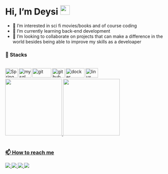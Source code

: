 
#  Hi, I’m Deysi <img src="https://media.giphy.com/media/hvRJCLFzcasrR4ia7z/giphy.gif" width="30px">
- 👀 I’m interested in sci fi movies/books and of course coding
- 🌱 I’m currently learning back-end development
- 💞️ I’m looking to collaborate on projects that can make a difference in the world besides being able to improve my skills as a develoaper <br>

 ### 💼 Stacks
<br>
<img align="left" alt="Spring" height="30" width="40" src="https://cdn.jsdelivr.net/gh/devicons/devicon/icons/spring/spring-original-wordmark.svg" />
<img align="left" alt="mysql" height="30" width="40" src="https://cdn.jsdelivr.net/gh/devicons/devicon/icons/mysql/mysql-original-wordmark.svg" /> 
<img align="left" alt="git" height="30" width="60" src="https://cdn.jsdelivr.net/gh/devicons/devicon/icons/git/git-original-wordmark.svg" /> 
<img align="left" alt="github" height="30" width="40" src="https://cdn.jsdelivr.net/gh/devicons/devicon/icons/github/github-original.svg" /> 
<img align="left" alt="docker" height="30" width="60" src="https://cdn.jsdelivr.net/gh/devicons/devicon/icons/docker/docker-plain-wordmark.svg" /> 
<img align="left" alt="linux" height="30" width="40" src="https://cdn.jsdelivr.net/gh/devicons/devicon/icons/linux/linux-original.svg" /> 

<br>
<br>
<div>

 <a href="https://github.com/DeysiLopes">
 <img height="180em" src="https://github-readme-stats.vercel.app/api?username=DeysiLopes&show_icons=true&theme=dracula&include_all_commits=true&count_private=true"/>
 <img height="180em" src="https://github-readme-stats.vercel.app/api/top-langs/?username=DeysiLopes&layout=compact&langs_count=7&theme=dracula"/>

</div> <br>


### 📫 How to reach me 
<div>
<a href="https://www.linkedin.com/in/deysilopes21" alt="linkedin" target="_blank">

<img src="https://img.shields.io/badge/LinkedIn-0077B5?style=for-the-badge&logo=linkedin&logoColor=white" target="_blank">

</a>

<a href="mailto:<deysilinconl@gmail.com>" alt="gmail" target="_blank">

<img src="https://img.shields.io/badge/Gmail-D14836?style=for-the-badge&logo=gmail&logoColor=white" target="_blank" />

</a>
  <a href="https://www.instagram.com/deysii_lps/" alt="instagram" target="_blank">

<img src="https://img.shields.io/badge/Instagram-E4405F?style=for-the-badge&logo=instagram&logoColor=white" target="_blank">

</a>

<a href="https://t.me/ladyprimm" alt="telegram" target="_blank">

<img src="https://img.shields.io/badge/Telegram-2CA5E0?style=for-the-badge&logo=telegram&logoColor=white" target="_blank"/>

</a>
  
  
  
</div> <br>





<!---
![Snake animation](https://github.com/DeysiLopes/DeysiLopes/blob/output/github-contribution-grid-snake.svg)
DeysiLopes/DeysiLopes is a ✨ special ✨ repository because its `README.md` (this file) appears on your GitHub profile.
You can click the Preview link to take a look at your changes.
--->



